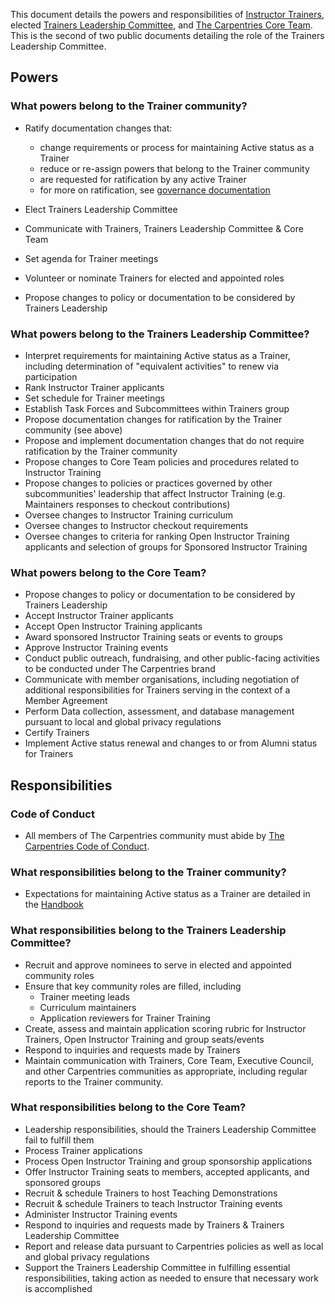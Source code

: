 This document details the powers and responsibilities of [Instructor Trainers](https://docs.carpentries.org/topic_folders/instructor_training/duties_agreement.html), elected [Trainers Leadership Committee](https://github.com/carpentries/trainers/blob/main/governance.md), and [The Carpentries Core Team](https://carpentries.org/team/). This is the second of two public documents detailing the role of the Trainers Leadership Committee.

## Powers

### What powers belong to the Trainer community?
* Ratify documentation changes that:
     * change requirements or process for maintaining Active status as a Trainer
     * reduce or re-assign powers that belong to the Trainer community
     * are requested for ratification by any active Trainer
     * for more on ratification, see [governance documentation](governance.md)
     
* Elect Trainers Leadership Committee
* Communicate with Trainers, Trainers Leadership Committee & Core Team
* Set agenda for Trainer meetings
* Volunteer or nominate Trainers for elected and appointed roles
* Propose changes to policy or documentation to be considered by Trainers Leadership

### What powers belong to the Trainers Leadership Committee?
* Interpret requirements for maintaining Active status as a Trainer, including determination of "equivalent activities" to renew via participation
* Rank Instructor Trainer applicants 
* Set schedule for Trainer meetings
* Establish Task Forces and Subcommittees within Trainers group
* Propose documentation changes for ratification by the Trainer community (see above) 
* Propose and implement documentation changes that do not require ratification by the Trainer community
* Propose changes to Core Team policies and procedures related to Instructor Training
* Propose changes to policies or practices governed by other subcommunities' leadership that affect Instructor Training (e.g. Maintainers responses to checkout contributions)
* Oversee changes to Instructor Training curriculum
* Oversee changes to Instructor checkout requirements
* Oversee changes to criteria for ranking Open Instructor Training applicants and selection of groups for Sponsored Instructor Training


### What powers belong to the Core Team?
* Propose changes to policy or documentation to be considered by Trainers Leadership
* Accept Instructor Trainer applicants
* Accept Open Instructor Training applicants
* Award sponsored Instructor Training seats or events to groups
* Approve Instructor Training events
* Conduct public outreach, fundraising, and other public-facing activities to be conducted under The Carpentries brand 
* Communicate with member organisations, including negotiation of additional responsibilities for Trainers serving in the context of a Member Agreement
* Perform Data collection, assessment, and database management pursuant to local and global privacy regulations
* Certify Trainers
* Implement Active status renewal and changes to or from Alumni status for Trainers

## Responsibilities

### Code of Conduct
* All members of The Carpentries community must abide by [The Carpentries Code of Conduct](https://docs.carpentries.org/topic_folders/policies/code-of-conduct.html).

### What responsibilities belong to the Trainer community?
* Expectations for maintaining Active status as a Trainer are detailed in the [Handbook](https://docs.carpentries.org/topic_folders/instructor_training/duties_agreement.html#certification-renewal-process)

### What responsibilities belong to the Trainers Leadership Committee?
* Recruit and approve nominees to serve in elected and appointed community roles
* Ensure that key community roles are filled, including
     * Trainer meeting leads
     * Curriculum maintainers
     * Application reviewers for Trainer Training
* Create, assess and maintain application scoring rubric for Instructor Trainers, Open Instructor Training and group seats/events
* Respond to inquiries and requests made by Trainers
* Maintain communication with Trainers, Core Team, Executive Council, and other Carpentries communities as appropriate, including regular reports to the Trainer community.


### What responsibilities belong to the Core Team?
* Leadership responsibilities, should the Trainers Leadership Committee fail to fulfill them
* Process Trainer applications
* Process Open Instructor Training and group sponsorship applications
* Offer Instructor Training seats to members, accepted applicants, and sponsored groups
* Recruit & schedule Trainers to host Teaching Demonstrations
* Recruit & schedule Trainers to teach Instructor Training events 
* Administer Instructor Training events
* Respond to inquiries and requests made by Trainers & Trainers Leadership Committee
* Report and release data pursuant to Carpentries policies as well as local and global privacy regulations
* Support the Trainers Leadership Committee in fulfilling essential responsibilities, taking action as needed to ensure that necessary work is accomplished
